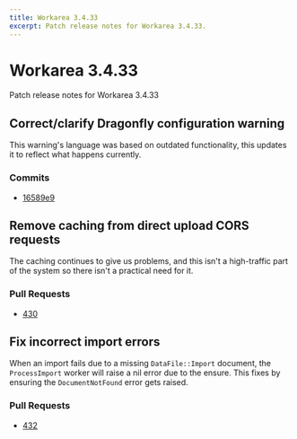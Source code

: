 ```yaml
---
title: Workarea 3.4.33
excerpt: Patch release notes for Workarea 3.4.33.
---
```


# Workarea 3.4.33

Patch release notes for Workarea 3.4.33

## Correct/clarify Dragonfly configuration warning

This warning's language was based on outdated functionality, this updates it
to reflect what happens currently.

### Commits

- [16589e9](https://github.com/workarea-commerce/workarea/commit/16589e964f6ac48753172a98288aea4223a525b6)

## Remove caching from direct upload CORS requests

The caching continues to give us problems, and this isn't a high-traffic
part of the system so there isn't a practical need for it.

### Pull Requests

- [430](https://github.com/workarea-commerce/workarea/pull/430)

## Fix incorrect import errors

When an import fails due to a missing `DataFile::Import` document, the
`ProcessImport` worker will raise a nil error due to the ensure. This
fixes by ensuring the `DocumentNotFound` error gets raised.

### Pull Requests

- [432](https://github.com/workarea-commerce/workarea/pull/432)
